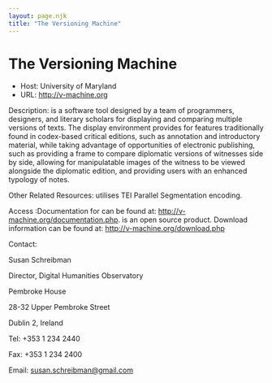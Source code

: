 ```yaml
---
layout: page.njk
title: "The Versioning Machine"
---
```

# The Versioning Machine




* Host: University of Maryland
* URL: <http://v-machine.org>



Description: is a software tool designed by
 a team of programmers, designers, and literary scholars for displaying and comparing
 multiple versions of texts. The display environment provides for features traditionally
 found in codex-based critical editions, such as annotation and introductory material,
 while taking advantage of opportunities of electronic publishing, such as providing
 a
 frame to compare diplomatic versions of witnesses side by side, allowing for
 manipulatable images of the witness to be viewed alongside the diplomatic edition,
 and
 providing users with an enhanced typology of notes. 



Other Related Resources: utilises TEI
 Parallel Segmentation encoding. 



Access :Documentation for can be found at:
 <http://v-machine.org/documentation.php>. is an open source
 product. Download information can be found at: <http://v-machine.org/download.php>



Contact:
 



Susan Schreibman


Director, Digital Humanities Observatory


Pembroke House


28-32 Upper Pembroke Street


Dublin 2, Ireland


Tel: +353 1 234 2440


Fax: +353 1 234 2400


Email: [susan.schreibman@gmail.com](mailto:susan.schreibman@gmail.com)





